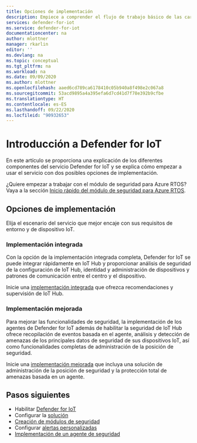 ```yaml
---
title: Opciones de implementación
description: Empiece a comprender el flujo de trabajo básico de las características y el servicio de Defender for IoT.
services: defender-for-iot
ms.service: defender-for-iot
documentationcenter: na
author: mlottner
manager: rkarlin
editor: ''
ms.devlang: na
ms.topic: conceptual
ms.tgt_pltfrm: na
ms.workload: na
ms.date: 09/09/2020
ms.author: mlottner
ms.openlocfilehash: aaed6cd789ca6178410c05b940a8f498e2c067a8
ms.sourcegitcommit: 53acd9895a4a395efa6d7cd41d7f78e392b9cfbe
ms.translationtype: HT
ms.contentlocale: es-ES
ms.lasthandoff: 09/22/2020
ms.locfileid: "90932653"
---
```

# <a name="get-started-with-defender-for-iot"></a>Introducción a Defender for IoT

En este artículo se proporciona una explicación de los diferentes componentes del servicio Defender for IoT y se explica cómo empezar a usar el servicio con dos posibles opciones de implementación.

¿Quiere empezar a trabajar con el módulo de seguridad para Azure RTOS? Vaya a la sección [Inicio rápido del módulo de seguridad para Azure RTOS](quickstart-azure-rtos-security-module.md). 

## <a name="deployment-options"></a>Opciones de implementación

Elija el escenario del servicio que mejor encaje con sus requisitos de entorno y de dispositivo IoT.

### <a name="built-in-deployment"></a>Implementación integrada

Con la opción de la implementación integrada completa, Defender for IoT se puede integrar rápidamente en IoT Hub y proporcionar análisis de seguridad de la configuración de IoT Hub, identidad y administración de dispositivos y patrones de comunicación entre el centro y el dispositivo.

Inicie una [implementación integrada](iot-hub-integration.md) que ofrezca recomendaciones y supervisión de IoT Hub.
    <br>

### <a name="enhanced-deployment"></a>Implementación mejorada

Para mejorar las funcionalidades de seguridad, la implementación de los agentes de Defender for IoT además de habilitar la seguridad de IoT Hub ofrece recopilación de eventos basada en el agente, análisis y detección de amenazas de los principales datos de seguridad de sus dispositivos IoT, así como funcionalidades completas de administración de la posición de seguridad.

Inicie una [implementación mejorada](security-agents.md) que incluya una solución de administración de la posición de seguridad y la protección total de amenazas basada en un agente.

## <a name="next-steps"></a>Pasos siguientes

- Habilitar [Defender for IoT](quickstart-onboard-iot-hub.md)
- Configurar la [solución](quickstart-configure-your-solution.md)
- [Creación de módulos de seguridad](quickstart-create-security-twin.md)
- Configurar [alertas personalizadas](quickstart-create-custom-alerts.md)
- [Implementación de un agente de seguridad](how-to-deploy-agent.md)
